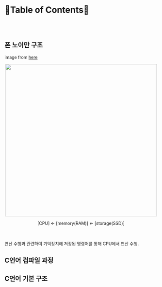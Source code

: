 📜Table of Contents📜
===

<br><br>
## 폰 노이만 구조
image from [here](https://yoons2owo.tistory.com/5)
<p align="center">
    <img src="https://github.com/redzzzi/C23summer/assets/127263392/325896ee-ed33-414a-a26c-ec66c8533207" width="500px">
</p>
<p align="center">[CPU] ← [memory(RAM)] ← [storage(SSD)]</p>
<br><br>
연산 수행과 관련하여 기억장치에 저장된 명령어를 통해 CPU에서 연산 수행.

## C언어 컴파일 과정

## C언어 기본 구조
